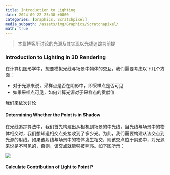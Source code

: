 ```yaml
---
title: Introduction to Lighting
date: 2024-09-22 23:38 +0800
categories: [Graphics, Scratchpixel]
media_subpath: /assets/img/Graphics/Scratchapixel/
math: true
---
```


> 本篇博客所讨论的光源及其实现以光线追踪为前提

### Introduction to Lighting in 3D Rendering

在计算机图形学中，想要模拟光线与场景中物体的交互，我们需要考虑以下几个方面：

- 对于光源来说，采样点是否在阴影中，即采样点是否可见
- 如果采样点可见，如何计算光源对于采样点的贡献值

我们来依次讨论

#### Determining Whether the Point is in Shadow

在光线追踪算法中，我们首先构建出从相机到场景的中光线，当光线与场景中的物体相交时，我们想知道相交点处接收到了多少光。为此，我们需要构建从该交点到光源的射线。如果该射线与场景中的物体发生相交，则该交点位于阴影中，对光源来说是不可见的，否则，该交点就能够被照亮。如下图所示：

![](intro-lighting-shadowrays.png)

#### Calculate Contribution of Light to Point P


